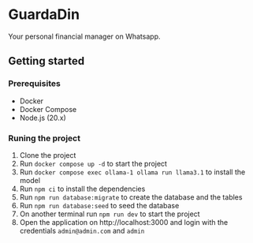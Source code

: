 # GuardaDin

Your personal financial manager on Whatsapp.

## Getting started

### Prerequisites

- Docker
- Docker Compose
- Node.js (20.x)

### Runing the project

1. Clone the project
2. Run `docker compose up -d` to start the project
3. Run `docker compose exec ollama-1 ollama run llama3.1` to install the model
4. Run `npm ci` to install the dependencies
5. Run `npm run database:migrate` to create the database and the tables
6. Run `npm run database:seed` to seed the database
7. On another terminal run `npm run dev` to start the project
8. Open the application on http://localhost:3000 and login with the credentials `admin@admin.com` and `admin`
